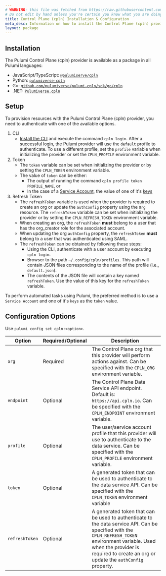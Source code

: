 ```yaml
---
# WARNING: this file was fetched from https://raw.githubusercontent.com/pulumiverse/pulumi-cpln/v0.0.50/docs/installation-configuration.md
# Do not edit by hand unless you're certain you know what you are doing!
title: Control Plane (cpln) Installation & Configuration
meta_desc: Information on how to install the Control Plane (cpln) provider.
layout: package
---
```


## Installation

The Pulumi Control Plane (cpln) provider is available as a package in all Pulumi languages:

* JavaScript/TypeScript: [`@pulumiserve/cpln`](https://www.npmjs.com/package/@pulumiverse/cpln)
* Python: [`pulumiverse-cpln`](https://pypi.org/project/pulumiverse-cpln/)
* Go: [`github.com/pulumiverse/pulumi-cpln/sdk/go/cpln`](https://pkg.go.dev/github.com/pulumiverse/pulumi-cpln/sdk)
* .NET: [`Pulumiverse.cpln`](https://www.nuget.org/packages/Pulumiverse.cpln)

## Setup

To provision resources with the Pulumi Control Plane (cpln) provider, you need to authenticate with one of the available options.
1. CLI
    - [Install the CLI](https://docs.controlplane.com/reference/cli#installation) and execute the command `cpln login`. After a successful login, the Pulumi provider will use the `default` profile to authenticate. To use a different profile, set the `profile` variable when initializing the provider or set the `CPLN_PROFILE` environment variable.
2. Token
    - The `token` variable can be set when initializing the provider or by setting the `CPLN_TOKEN` environment variable.
    - The value of `token` can be either:
        - The output of running the command `cpln profile token PROFILE_NAME`, or
        - In the case of a [Service Account](https://docs.controlplane.com/reference/serviceaccount), the value of one of it's [keys](https://docs.controlplane.com/reference/serviceaccount#keys)
3. Refresh Token
    - The `refreshToken` variable is used when the provider is required to create an org or update the `authConfig` property using the `Org` resource. The `refreshToken` variable can be set when initializing the provider or by setting the `CPLN_REFRESH_TOKEN` environment variable.
    - When creating an org, the `refreshToken` **must** belong to a user that has the org_creator role for the associated account.
    - When updating the org `authConfig` property, the `refreshToken` **must** belong to a user that was authenticated using SAML.
    - The `refreshToken` can be obtained by following these steps:
        - Using the CLI, authenticate with a user account by executing `cpln login`.
        - Browser to the path `~/.config/cpln/profiles`. This path will contain JSON files corresponding to the name of the profile (i.e., `default.json`).
        - The contents of the JSON file will contain a key named `refreshToken`. Use the value of this key for the `refreshToken` variable.

To perform automated tasks using Pulumi, the preferred method is to use a `Service Account` and one of it's `keys` as the `token` value.

## Configuration Options

Use `pulumi config set cpln:<option>`.

| Option | Required/Optional | Description |
|-----|------|----|
| `org`| Required | The Control Plane org that this provider will perform actions against. Can be specified with the `CPLN_ORG` environment variable. |
| `endpoint`| Optional | The Control Plane Data Service API endpoint. Default is: `https://api.cpln.io`. Can be specified with the `CPLN_ENDPOINT` environment variable. |
| `profile`| Optional | The user/service account profile that this provider will use to authenticate to the data service. Can be specified with the `CPLN_PROFILE` environment variable. |
| `token`| Optional | A generated token that can be used to authenticate to the data service API. Can be specified with the `CPLN_TOKEN` environment variable |
| `refreshToken`| Optional | A generated token that can be used to authenticate to the data service API. Can be specified with the `CPLN_REFRESH_TOKEN` environment variable. Used when the provider is required to create an org or update the `authConfig` property. |
